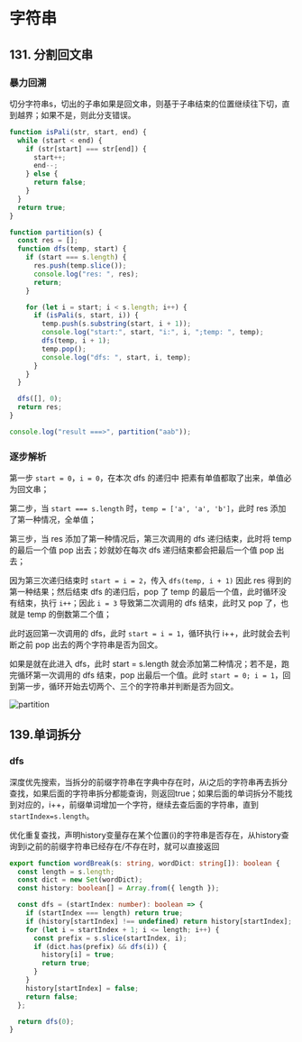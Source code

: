 # 字符串

## 131. 分割回文串

### 暴力回溯

切分字符串s，切出的子串如果是回文串，则基于子串结束的位置继续往下切，直到越界；如果不是，则此分支错误。


```js
function isPali(str, start, end) {
  while (start < end) {
    if (str[start] === str[end]) {
      start++;
      end--;
    } else {
      return false;
    }
  }
  return true;
}

function partition(s) {
  const res = [];
  function dfs(temp, start) {
    if (start === s.length) {
      res.push(temp.slice());
      console.log("res: ", res);
      return;
    }

    for (let i = start; i < s.length; i++) {
      if (isPali(s, start, i)) {
        temp.push(s.substring(start, i + 1));
        console.log("start:", start, "i:", i, ";temp: ", temp);
        dfs(temp, i + 1);
        temp.pop();
        console.log("dfs: ", start, i, temp);
      }
    }
  }

  dfs([], 0);
  return res;
}

console.log("result ===>", partition("aab"));
```

### 逐步解析

第一步 `start = 0`，`i = 0`，在本次 dfs 的递归中 把素有单值都取了出来，单值必为回文串；

第二步，当 `start === s.length` 时，`temp = ['a', 'a', 'b']`，此时 res 添加了第一种情况，全单值；

第三步，当 res 添加了第一种情况后，第三次调用的 dfs 递归结束，此时将 temp 的最后一个值 pop 出去；妙就妙在每次 dfs 递归结束都会把最后一个值 pop 出去；

因为第三次递归结束时 `start = i = 2`，传入 `dfs(temp, i + 1)` 因此 res 得到的第一种结果；然后结束 dfs 的递归后，pop 了 temp 的最后一个值，此时循环没有结束，执行 `i++`；因此 `i = 3` 导致第二次调用的 dfs 结束，此时又 pop 了，也就是 temp 的倒数第二个值；

此时返回第一次调用的 dfs，此时 `start = i = 1`，循环执行 i++，此时就会去判断之前 pop 出去的两个字符串是否为回文。

如果是就在此进入 dfs，此时 start = s.length 就会添加第二种情况；若不是，跑完循环第一次调用的 dfs 结束，pop 出最后一个值。此时 `start = 0; i = 1`，回到第一步，循环开始去切两个、三个的字符串并判断是否为回文。

![partition](https://user-images.githubusercontent.com/39196952/159428212-e2d29ef3-e8d0-42e9-9108-6150d79ecda2.png)



## 139.单词拆分


### dfs

深度优先搜索，当拆分的前缀字符串在字典中存在时，从i之后的字符串再去拆分查找，如果后面的字符串拆分都能查询，则返回true；如果后面的单词拆分不能找到对应的，i++，前缀单词增加一个字符，继续去查后面的字符串，直到`startIndex=s.length`。

优化重复查找，声明history变量存在某个位置(i)的字符串是否存在，从history查询到i之前的前缀字符串已经存在/不存在时，就可以直接返回


```ts
export function wordBreak(s: string, wordDict: string[]): boolean {
  const length = s.length;
  const dict = new Set(wordDict);
  const history: boolean[] = Array.from({ length });

  const dfs = (startIndex: number): boolean => {
    if (startIndex === length) return true;
    if (history[startIndex] !== undefined) return history[startIndex];
    for (let i = startIndex + 1; i <= length; i++) {
      const prefix = s.slice(startIndex, i);
      if (dict.has(prefix) && dfs(i)) {
        history[i] = true;
        return true;
      }
    }
    history[startIndex] = false;
    return false;
  };

  return dfs(0);
}


```


